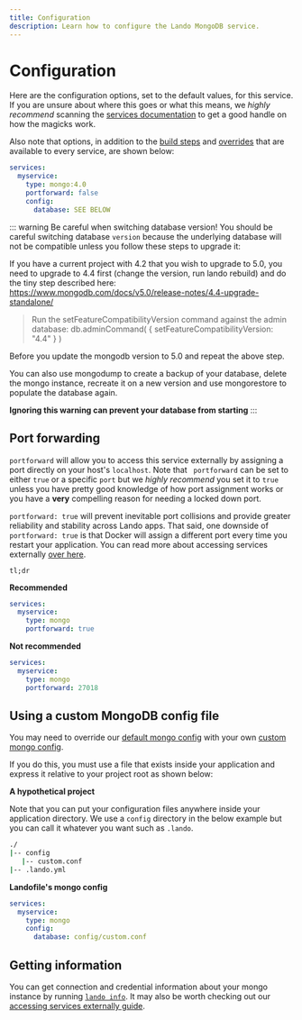 ```yaml
---
title: Configuration
description: Learn how to configure the Lando MongoDB service.
---
```


# Configuration

Here are the configuration options, set to the default values, for this service. If you are unsure about where this goes or what this means, we *highly recommend* scanning the [services documentation](https://docs.lando.dev/core/v3/lando-service.html) to get a good handle on how the magicks work.

Also note that options, in addition to the [build steps](https://docs.lando.dev/core/v3/lando-service.html#build-steps) and [overrides](https://docs.lando.dev/core/v3/lando-service.html#overrides) that are available to every service, are shown below:

```yaml
services:
  myservice:
    type: mongo:4.0
    portforward: false
    config:
      database: SEE BELOW
```

::: warning Be careful when switching database version!
You should be careful switching database `version` because the underlying database will not be compatible unless you follow these steps to upgrade it:

If you have a current project with 4.2 that you wish to upgrade to 5.0, you need to upgrade to 4.4 first (change the version, run lando rebuild) and do the tiny step described here:
https://www.mongodb.com/docs/v5.0/release-notes/4.4-upgrade-standalone/

> Run the setFeatureCompatibilityVersion command against the admin database:
> db.adminCommand( { setFeatureCompatibilityVersion: "4.4" } )

Before you update the mongodb version to 5.0 and repeat the above step.

You can also use mongodump to create a backup of your database, delete the mongo instance, recreate it on a new version and use mongorestore to populate the database again.

**Ignoring this warning can prevent your database from starting**
:::


## Port forwarding

`portforward` will allow you to access this service externally by assigning a port directly on your host's `localhost`. Note that ` portforward` can be set to either `true` or a specific `port` but we *highly recommend* you set it to `true` unless you have pretty good knowledge of how port assignment works or you have a **very** compelling reason for needing a locked down port.

`portforward: true` will prevent inevitable port collisions and provide greater reliability and stability across Lando apps. That said, one downside of `portforward: true` is that Docker will assign a different port every time you restart your application. You can read more about accessing services externally [over here](https://docs.lando.dev/guides/external-access.html).

`tl;dr`

**Recommended**

```yaml
services:
  myservice:
    type: mongo
    portforward: true
```

**Not recommended**

```yaml
services:
  myservice:
    type: mongo
    portforward: 27018
```

## Using a custom MongoDB config file

You may need to override our [default mongo config](https://github.com/lando/mongo/tree/main/builders) with your own [custom mongo config](https://www.mongodb.com/docs/manual/reference/configuration-options/).

If you do this, you must use a file that exists inside your application and express it relative to your project root as shown below:

**A hypothetical project**

Note that you can put your configuration files anywhere inside your application directory. We use a `config` directory in the below example but you can call it whatever you want such as `.lando`.

```bash
./
|-- config
   |-- custom.conf
|-- .lando.yml
```

**Landofile's mongo config**

```yaml
services:
  myservice:
    type: mongo
    config:
      database: config/custom.conf
```

## Getting information

You can get connection and credential information about your mongo instance by running [`lando info`](https://docs.lando.dev/cli/info.html). It may also be worth checking out our [accessing services externally guide](https://docs.lando.dev/guides/external-access.html).
